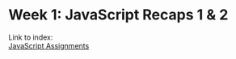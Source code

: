 # Week 1: JavaScript Recaps 1 & 2
Link to index:   
[JavaScript Assignments](https://users.metropolia.fi/~onnikiv/Web-Sovelluskehitys/Week-1/Javascript/)
